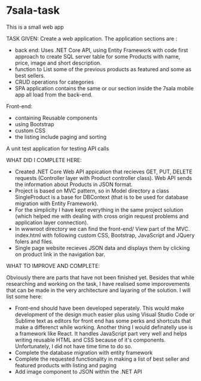 # 7sala-task
This is a small web app

TASK GIVEN:
Create a web application.
The application sections are :
 - back end: Uses .NET Core API, using Entity Framework with code first approach to create SQL server table for some Products with name, price, image and short description.
 - function to List some of the previous products as featured and some as best sellers.
 - CRUD operations for categories
 - SPA application contains the same or our section inside the 7sala mobile app all load from the back-end.

Front-end:
 - containing Reusable components
 - using Bootstrap
 - custom CSS
 - the listing include paging and sorting

A unit test application for testing API calls

WHAT DID I COMPLETE HERE:

 - Created .NET Core Web API appication that recieves GET, PUT, DELETE requests (Controller layer with Product controller class). Web API sends the information about Products in JSON format. 
 - Project is based on MVC pattern, so in Model directory a class SingleProduct is a base for DBContext (that is to be used for database migration with Entity Framework).  
 - For the simplicity I have kept everything in the same project solution (which helped me with dealing with cross origin request problems and application layer connection). 
 - In wwwroot directory we can find the front-end/ View part of the MVC. index.html with following custom CSS, Bootstrap, JavaScript and JQuery folers and files.
 - Single page website recieves JSON data and displays them by clicking on product link in the navigation bar.
 
 WHAT TO IMPROVE AND COMPLETE:
 
 Obviously there are parts that have not been finished yet. Besides that while researching and working on the task, I have realised some imporovements that can be made in the very architecture and layaring of the solution. I will list some here:
  - Front-end should have been developed seperately. This would make development of the design much easier plus using Visual Studio Code or Sublime text as editors for front end has some perks and shortcuts that make a differenct while working. Another thing I would definatelly use is a framework like React. It handles JavaScript part very well and helps writing reusable HTML and CSS because of it's components. Unfortunately, I did not have time time to do so.
  - Complete the database migration with entity framework
  - Complete the requested functionality in making a list of best seller and featured products with listing and paging
  - Add image component to JSON within the .NET API
  
  
  
 
